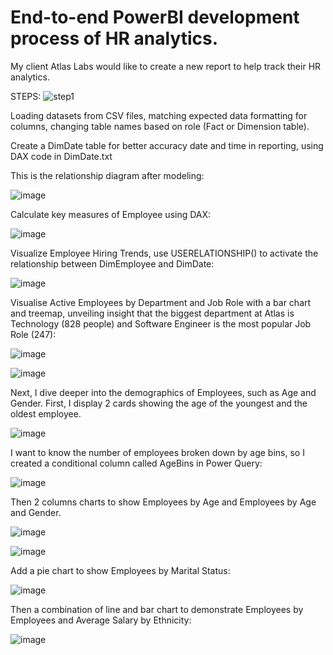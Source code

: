 # End-to-end PowerBI development process of HR analytics.
My client Atlas Labs would like to create a new report to help track their HR analytics.

STEPS:
![step1](https://github.com/dannytheanalyst911/End-to-end-PowerBI-development-process-of-HR-analytics./assets/107795987/024047eb-6192-43ac-b9a7-a9f9e6290c36)

Loading datasets from CSV files, matching expected data formatting for columns, changing table names based on role (Fact or Dimension table).

Create a DimDate table for better accuracy date and time in reporting, using DAX code in DimDate.txt

This is the relationship diagram after modeling:

![image](https://github.com/dannytheanalyst911/End-to-end-PowerBI-development-process-of-HR-analytics./assets/107795987/c562151b-5f4e-4973-bb55-daeb97c5b1cc)

Calculate key measures of Employee using DAX:

![image](https://github.com/dannytheanalyst911/End-to-end-PowerBI-development-process-of-HR-analytics./assets/107795987/39b0d2cf-16f3-4eae-9cf4-8c7985df3c42)


Visualize Employee Hiring Trends, use USERELATIONSHIP() to activate the relationship between DimEmployee and DimDate:

![image](https://github.com/dannytheanalyst911/End-to-end-PowerBI-development-process-of-HR-analytics./assets/107795987/b25b789e-d7e8-4089-a46c-1bfe92498393)

Visualise Active Employees by Department and Job Role with a bar chart and treemap, unveiling insight that the biggest department at Atlas is Technology (828 people) and Software Engineer is the most popular Job Role (247):

![image](https://github.com/dannytheanalyst911/End-to-end-PowerBI-development-process-of-HR-analytics./assets/107795987/1b679365-276f-43c7-aae5-0699cd942331)

![image](https://github.com/dannytheanalyst911/End-to-end-PowerBI-development-process-of-HR-analytics./assets/107795987/b6e5eebc-ca0c-4e09-ad4c-de8a61fd48e4)

Next, I dive deeper into the demographics of Employees, such as Age and Gender. First, I display 2 cards showing the age of the youngest and the oldest employee.

![image](https://github.com/dannytheanalyst911/End-to-end-PowerBI-development-process-of-HR-analytics./assets/107795987/a9aedb1a-d737-46b2-bfe1-e1127f93a8ee)

I want to know the number of employees broken down by age bins, so I created a conditional column called AgeBins in Power Query:

![image](https://github.com/dannytheanalyst911/End-to-end-PowerBI-development-process-of-HR-analytics./assets/107795987/b4b6f77c-8ae4-4782-b7e1-7cd18243bdce)

Then 2 columns charts to show Employees by Age and Employees by Age and Gender.

![image](https://github.com/dannytheanalyst911/End-to-end-PowerBI-development-process-of-HR-analytics./assets/107795987/ebfef1cc-7947-4c15-aed8-51d5a7801bc4)

![image](https://github.com/dannytheanalyst911/End-to-end-PowerBI-development-process-of-HR-analytics./assets/107795987/1b64f937-5024-4cf1-8d67-2d56c2f5665b)

Add a pie chart to show Employees by Marital Status:

![image](https://github.com/dannytheanalyst911/End-to-end-PowerBI-development-process-of-HR-analytics./assets/107795987/904119cf-bfd0-4f26-b3c1-772e133eb3b4)

Then a combination of line and bar chart to demonstrate Employees by Employees and Average Salary by Ethnicity:

![image](https://github.com/dannytheanalyst911/End-to-end-PowerBI-development-process-of-HR-analytics./assets/107795987/64991b82-dcb6-4e43-ad9c-8349f46c515f)
